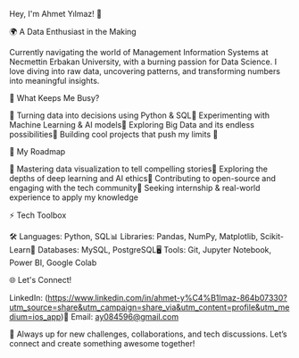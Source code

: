Hey, I'm Ahmet Yılmaz! 🚀

🌍 A Data Enthusiast in the Making

Currently navigating the world of Management Information Systems at Necmettin Erbakan University, with a burning passion for Data Science. I love diving into raw data, uncovering patterns, and transforming numbers into meaningful insights.

🧠 What Keeps Me Busy?

🔹 Turning data into decisions using Python & SQL🔹 Experimenting with Machine Learning & AI models🔹 Exploring Big Data and its endless possibilities🔹 Building cool projects that push my limits 🚀

🎯 My Roadmap

🔸 Mastering data visualization to tell compelling stories🔸 Exploring the depths of deep learning and AI ethics🔸 Contributing to open-source and engaging with the tech community🔸 Seeking internship & real-world experience to apply my knowledge

⚡ Tech Toolbox

🛠 Languages: Python, SQL📊 Libraries: Pandas, NumPy, Matplotlib, Scikit-Learn📡 Databases: MySQL, PostgreSQL🖥 Tools: Git, Jupyter Notebook, Power BI, Google Colab

🌐 Let's Connect!

 LinkedIn: (https://www.linkedin.com/in/ahmet-y%C4%B1lmaz-864b07330?utm_source=share&utm_campaign=share_via&utm_content=profile&utm_medium=ios_app)📧 Email: ay084596@gmail.com 

🚀 Always up for new challenges, collaborations, and tech discussions. Let’s connect and create something awesome together!
